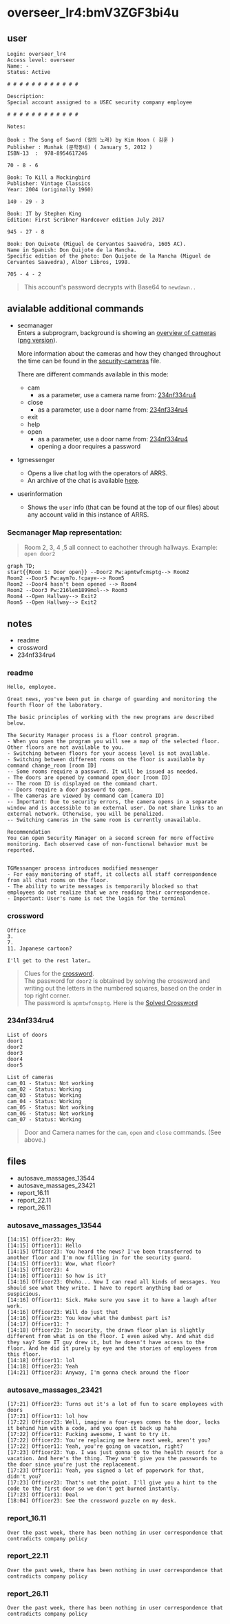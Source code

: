 # overseer_lr4:bmV3ZGF3bi4u
## user
```
Login: overseer_lr4
Access level: overseer
Name: -
Status: Active

# # # # # # # # # # # #

Description:
Special account assigned to a USEC security company employee

# # # # # # # # # # # #

Notes:

Book : The Song of Sword (칼의 노래) by Kim Hoon ( 김훈 )
Publisher : Munhak (문학동네) ( January 5, 2012 )
ISBN-13 ‏ : ‎ 978-8954617246

70 - 8 - 6

Book: To Kill a Mockingbird
Publisher: Vintage Classics
Year: 2004 (originally 1960)

140 - 29 - 3

Book: IT by Stephen King
Edition: First Scribner Hardcover edition July 2017

945 - 27 - 8

Book: Don Quixote (Miguel de Cervantes Saavedra, 1605 AC).
Name in Spanish: Don Quijote de la Mancha.
Specific edition of the photo: Don Quijote de la Mancha (Miguel de Cervantes Saavedra), Albor Libros, 1998.

705 - 4 - 2
```
> This account's password decrypts with Base64 to `newdawn..`

## avialable additional commands
- secmanager<br>
  Enters a subprogram, background is showing an [overview of cameras](/Files/cameras/92f705925016eeddee2ba5a4ea265999.mp4) ([png version](/Files/cameras/92f705925016eeddee2ba5a4ea265999.png)).

  More information about the cameras and how they changed throughout the time can be found in the [security-cameras](/Files/security-cameras.md) file.

  There are different commands available in this mode:
  - cam
    - as a parameter, use a camera name from: [234nf334ru4](overseer_lr4.md#234nf334ru4)
  - close
    - as a parameter, use a door name from: [234nf334ru4](overseer_lr4.md#234nf334ru4)
  - exit
  - help
  - open
    - as a parameter, use a door name from: [234nf334ru4](overseer_lr4.md#234nf334ru4)
    - opening a door requires a password
- tgmessenger
  - Opens a live chat log with the operators of ARRS.
  - An archive of the chat is available [here](/Files/tgmessenger.md). <!--TODO: add comments into the file about when we opened doors etc -->
- userinformation
  - Shows the `user` info (that can be found at the top of our files) about any account valid in this instance of ARRS.

### Secmanager Map representation:

> Room 2, 3, 4 ,5 all connect to eachother through hallways.
> Example: `open door2`
```mermaid
graph TD;
start{{Room 1: Door open}} --Door2 Pw:apmtwfcmsptg--> Room2
Room2 --Door5 Pw:aym?o.!cpaye--> Room5
Room2 --Door4 hasn't been opened --> Room4
Room2 --Door3 Pw:216lem1899mol--> Room3
Room4 --Open Hallway--> Exit2
Room5 --Open Hallway--> Exit2

```

## notes
- readme
- crossword
- 234nf334ru4


### readme
```
Hello, employee.

Great news, you've been put in charge of guarding and monitoring the fourth floor of the laboratory. 

The basic principles of working with the new programs are described below.

The Security Manager process is a floor control program.
- When you open the program you will see a map of the selected floor. Other floors are not available to you.
- Switching between floors for your access level is not available.
- Switching between different rooms on the floor is available by command change_room [room ID]
-- Some rooms require a password. It will be issued as needed.
- The doors are opened by command open_door [room ID]
-- The room ID is displayed on the command chart.
-- Doors require a door password to open.
- The cameras are viewed by command сam [camera ID]
-- Important: Due to security errors, the camera opens in a separate window and is accessible to an external user. Do not share links to an external network. Otherwise, you will be penalized.
-- Switching cameras in the same room is currently unavailable.

Recommendation
You can open Security Manager on a second screen for more effective monitoring. Each observed case of non-functional behavior must be reported.


TGMessanger process introduces modified messenger
- For easy monitoring of staff, it collects all staff correspondence from all chat rooms on the floor.
- The ability to write messages is temporarily blocked so that employees do not realize that we are reading their correspondence.
- Important: User's name is not the login for the terminal
```


### crossword
```
Office
3.
7.
11. Japanese cartoon?

I'll get to the rest later…
```
> Clues for the [crossword](../Files/crossword.jpg).  
> The password for `door2` is obtained by solving the crossword and writing out the letters in the numbered squares, based on the order in top right corner.  
> The password is `apmtwfcmsptg`.
> Here is the [Solved Crossword](../Files/crossword-solved.png)



### 234nf334ru4
```
List of doors
door1		
door2		
door3
door4		
door5		

List of cameras
cam_01 - Status: Not working
cam_02 - Status: Working
cam_03 - Status: Working
cam_04 - Status: Working
cam_05 - Status: Not working
cam_06 - Status: Not working
cam_07 - Status: Working
```
> Door and Camera names for the `cam`, `open` and `close` commands. (See above.)


## files
- autosave_massages_13544
- autosave_massages_23421
- report_16.11
- report_22.11
- report_26.11


### autosave_massages_13544
```
[14:15] Officer23: Hey
[14:15] Officer11: Hello
[14:15] Officer23: You heard the news? I've been transferred to another floor and I'm now filling in for the security guard.
[14:15] Officer11: Wow, what floor?
[14:15] Officer23: 4
[14:16] Officer11: So how is it?
[14:16] Officer23: Ohoho... Now I can read all kinds of messages. You should see what they write. I have to report anything bad or suspicious.
[14:16] Officer11: Sick. Make sure you save it to have a laugh after work.
[14:16] Officer23: Will do just that
[14:16] Officer23: You know what the dumbest part is?
[14:17] Officer11: ?
[14:18] Officer23: In security, the drawn floor plan is slightly different from what is on the floor. I even asked why. And what did they say? Some IT guy drew it, but he doesn't have access to the floor. And he did it purely by eye and the stories of employees from this floor. 
[14:18] Officer11: lol
[14:18] Officer23: Yeah
[14:21] Officer23: Anyway, I'm gonna check around the floor
```


### autosave_massages_23421
```
[17:21] Officer23: Turns out it's a lot of fun to scare employees with doors
[17:21] Officer11: lol how
[17:22] Officer23: Well, imagine a four-eyes comes to the door, locks it behind him with a code, and you open it back up haha
[17:22] Officer11: Fucking awesome, I want to try it.
[17:22] Officer23: You're replacing me here next week, aren't you?
[17:22] Officer11: Yeah, you're going on vacation, right?
[17:23] Officer23: Yup. I was just gonna go to the health resort for a vacation. And here's the thing. They won't give you the passwords to the door since you're just the replacement.  
[17:23] Officer11: Yeah, you signed a lot of paperwork for that, didn't you?
[17:23] Officer23: That's not the point. I'll give you a hint to the code to the first door so we don't get burned instantly. 
[17:23] Officer11: Deal
[18:04] Officer23: See the crossword puzzle on my desk.
```


### report_16.11
```
Over the past week, there has been nothing in user correspondence that contradicts company policy
```


### report_22.11
```
Over the past week, there has been nothing in user correspondence that contradicts company policy
```


### report_26.11
```
Over the past week, there has been nothing in user correspondence that contradicts company policy
```
